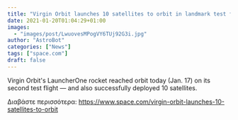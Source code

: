 ```yaml
---
title: "Virgin Orbit launches 10 satellites to orbit in landmark test flight"
date: 2021-01-20T01:04:29+01:00
images:
  - "images/post/LwuovesMPogVY6TUj92G3i.jpg"
author: "AstroBot"
categories: ["News"]
tags: ["space.com"]
draft: false
---
```


Virgin Orbit's LauncherOne rocket reached orbit today (Jan. 17) on its second test flight — and also successfully deployed 10 satellites. 

Διαβάστε περισσότερα: https://www.space.com/virgin-orbit-launches-10-satellites-to-orbit

